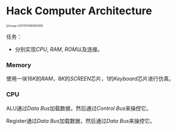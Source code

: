 # Hack Computer Architecture

<img src="/Users/wocaibujiaoquanmei/Library/Application Support/typora-user-images/image-20211013180932650.png" alt="image-20211013180932650" style="zoom:50%;" />

任务：

- 分别实现$CPU$, $RAM$, $ROM$以及连接。





### Memory

使用一块$16K$的$RAM$，$8K$的$SCREEN$芯片，$1$的$Keyboard$芯片进行仿真。









### CPU





ALU通过$Data$  $Bus$加载数据，然后通过$Control$ $Bus$来操控它。

Register通过$Data$ $Bus$加载数据，然后通过$Data$ $Bus$来操控它。



